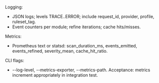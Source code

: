 <!-- >>> AUTO-GEN BEGIN: Observability v1.0 (instructions) -->
Logging:
- JSON logs; levels TRACE..ERROR; include request_id, provider, profile, ruleset_tag.
- Event counters per module; refine iterations; cache hits/misses.

Metrics:
- Prometheus text or statsd: scan_duration_ms, events_emitted, events_refined, severity_mean, cache_hit_ratio.

CLI flags:
- --log-level, --metrics-exporter, --metrics-path.
Acceptance: metrics increment appropriately in integration test.
<!-- >>> AUTO-GEN END: Observability v1.0 (instructions) -->

